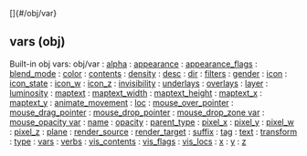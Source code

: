 []{#/obj/var}
## vars (obj)
Built-in obj vars:
obj/var
:   [alpha](#/atom/var/alpha)
:   [appearance](#/atom/var/appearance)
:   [appearance_flags](#/atom/var/appearance_flags)
:   [blend_mode](#/atom/var/blend_mode)
:   [color](#/atom/var/color)
:   [contents](#/atom/var/contents)
:   [density](#/atom/var/density)
:   [desc](#/atom/var/desc)
:   [dir](#/atom/var/dir)
:   [filters](#/atom/var/filters)
:   [gender](#/atom/var/gender)
:   [icon](#/atom/var/icon)
:   [icon_state](#/atom/var/icon_state)
:   [icon_w](#/atom/var/icon_w)
:   [icon_z](#/atom/var/icon_z)
:   [invisibility](#/atom/var/invisibility)
:   [underlays](#/atom/var/underlays)
:   [overlays](#/atom/var/overlays)
:   [layer](#/atom/var/layer)
:   [luminosity](#/atom/var/luminosity)
:   [maptext](#/atom/var/maptext)
:   [maptext_width](#/atom/var/maptext_width)
:   [maptext_height](#/atom/var/maptext_height)
:   [maptext_x](#/atom/var/maptext_x)
:   [maptext_y](#/atom/var/maptext_y)
:   [animate_movement](#/atom/movable/var/animate_movement)
:   [loc](#/atom/var/loc)
:   [mouse_over_pointer](#/atom/var/mouse_over_pointer)
:   [mouse_drag_pointer](#/atom/var/mouse_drag_pointer)
:   [mouse_drop_pointer](#/atom/var/mouse_drop_pointer)
:   [mouse_drop_zone var](#/atom/var/mouse_drop_zone)
:   [mouse_opacity var](#/atom/var/mouse_opacity)
:   [name](#/atom/var/name)
:   [opacity](#/atom/var/opacity)
:   [parent_type](#/obj/var/parent_type)
:   [pixel_x](#/atom/var/pixel_x)
:   [pixel_y](#/atom/var/pixel_y)
:   [pixel_w](#/atom/var/pixel_w)
:   [pixel_z](#/atom/var/pixel_z)
:   [plane](#/atom/var/plane)
:   [render_source](#/atom/var/render_source)
:   [render_target](#/atom/var/render_target)
:   [suffix](#/atom/var/suffix)
:   [tag](#/datum/var/tag)
:   [text](#/atom/var/text)
:   [transform](#/atom/var/transform)
:   [type](#/datum/var/type)
:   [vars](#/datum/var/vars)
:   [verbs](#/atom/var/verbs)
:   [vis_contents](#/atom/var/vis_contents)
:   [vis_flags](#/atom/var/vis_flags)
:   [vis_locs](#/atom/var/vis_locs)
:   [x](#/atom/var/x)
:   [y](#/atom/var/y)
:   [z](#/atom/var/z)